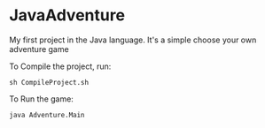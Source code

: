# JavaAdventure
My first project in the Java language. It's a simple choose your own adventure game

To Compile the project, run:
```
sh CompileProject.sh
```

To Run the game:
```
java Adventure.Main
```
